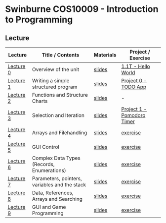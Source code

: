 # Swinburne COS10009 - Introduction to Programming

## Lecture

| Lecture                                                           | Title / Contents     | Materials                                                                | Project / Exercise                                      |
| ----------------------------------------------------------------- | -------------------- | ------------------------------------------------------------------------ | ------------------------------------------------------- |
| [Lecture 0]() | Overview of the unit | [slides](lectures/Lecture_0.pdf) | [1.1T - Hello World](projects/1.1T-Hello_World)                                                      |
| [Lecture 1]() | Writing a simple structured program      | [slides](lectures/Lecture_1.pdf) | [Project 0 - TODO App](#project-0-todo-app)             |
| [Lecture 2]() | Functions and Structure Charts  | [slides](lectures/Lecture_2.pdf) | -                                                       |
| [Lecture 3]() | Selection and Iteration        | [slides](lectures/lecture_3.pdf) | [Project 1 - Pomodoro Timer](#project-1-pomodoro-timer) |
| [Lecture 4]() | Arrays and Filehandling         | [slides](lectures/lecture_4.pdf) | [exercise](Lectures/Lecture4/exercises4)                |
| [Lecture 5]() | GUI Control         | [slides](lectures/lecture_5.pdf) | [exercise](Lectures/Lecture4/exercises4)                |
| [Lecture 6]() | Complex Data Types (Records, Enumerations)         | [slides](lectures/lecture_6.pdf) | [exercise](Lectures/Lecture4/exercises4)                |
| [Lecture 7]() | Parameters, pointers, variables and the stack        | [slides](lectures/lecture_7.pdf) | [exercise](Lectures/Lecture4/exercises4)                |
| [Lecture 8]() | Data, References, Arrays and Searching         | [slides](lectures/lecture_8.pdf) | [exercise](Lectures/Lecture4/exercises4)                |
| [Lecture 9]() | GUI and Game Programming        | [slides](lectures/lecture_9.pdf) | [exercise](Lectures/Lecture4/exercises4)                |
